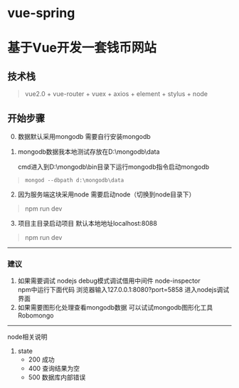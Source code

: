 # vue-spring

# 基于Vue开发一套钱币网站
## 技术栈 
> vue2.0 + vue-router + vuex + axios + element + stylus + node

## **开始步骤**

0. 数据默认采用mongodb  需要自行安装mongodb

1. mongodb数据我本地测试存放在D:\mongodb\data

   cmd进入到D:\mongodb\bin目录下运行mongodb指令启动mongodb

>     mongod --dbpath d:\mongodb\data

2. 因为服务端这块采用node 需要启动node（切换到node目录下）

> npm run dev

3. 项目主目录启动项目  默认本地地址localhost:8088

> npm run dev

---
### 建议

1. 如果需要调试 nodejs debug模式调试借用中间件 node-inspector  
npm中运行下面代码 浏览器输入127.0.0.1:8080?port=5858 进入nodejs调试界面
2. 如果需要图形化处理查看mongodb数据 可以试试mongodb图形化工具Robomongo
---



node相关说明

1. state
    * 200 成功
    * 400 查询结果为空
    * 500 数据库内部错误


